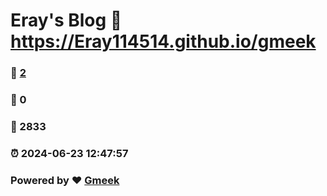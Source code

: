 # Eray's Blog :link: https://Eray114514.github.io/gmeek 
### :page_facing_up: [2](https://Eray114514.github.io/gmeek/tag.html) 
### :speech_balloon: 0 
### :hibiscus: 2833 
### :alarm_clock: 2024-06-23 12:47:57 
### Powered by :heart: [Gmeek](https://github.com/Meekdai/Gmeek)
